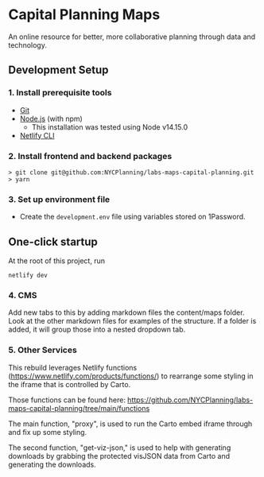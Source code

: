 # Capital Planning Maps

An online resource for better, more collaborative planning through data and technology.

## Development Setup

### 1. Install prerequisite tools

- [Git](https://git-scm.com/)
- [Node.js](https://nodejs.org/) (with npm)
  - This installation was tested using Node v14.15.0
- [Netlify CLI](https://docs.netlify.com/cli/get-started/)

### 2. Install frontend and backend packages

```
> git clone git@github.com:NYCPlanning/labs-maps-capital-planning.git
> yarn
```

### 3. Set up environment file

- Create the `development.env` file using variables stored on 1Password.

## One-click startup

At the root of this project, run

```
netlify dev
```

### 4. CMS

Add new tabs to this by adding markdown files the content/maps folder. Look at the other markdown files for examples of the structure. If a folder is added, it will group those into a nested dropdown tab.

### 5. Other Services
This rebuild leverages Netlify functions (https://www.netlify.com/products/functions/) to rearrange some styling in the iframe that is controlled by Carto.

Those functions can be found here: https://github.com/NYCPlanning/labs-maps-capital-planning/tree/main/functions

The main function, "proxy", is used to run the Carto embed iframe through and fix up some styling. 

The second function, "get-viz-json," is used to help with generating downloads by grabbing the protected visJSON data from Carto and generating the downloads.


